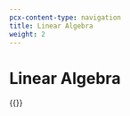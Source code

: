 ```yaml
---
pcx-content-type: navigation
title: Linear Algebra
weight: 2
---
```


# Linear Algebra

{{<directory-listing>}}

